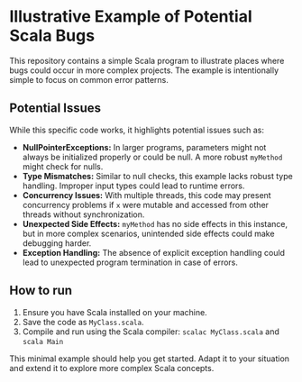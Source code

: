 # Illustrative Example of Potential Scala Bugs

This repository contains a simple Scala program to illustrate places where bugs could occur in more complex projects.  The example is intentionally simple to focus on common error patterns.

## Potential Issues

While this specific code works, it highlights potential issues such as:

* **NullPointerExceptions:**  In larger programs, parameters might not always be initialized properly or could be null. A more robust `myMethod` might check for nulls. 
* **Type Mismatches:**  Similar to null checks, this example lacks robust type handling.  Improper input types could lead to runtime errors. 
* **Concurrency Issues:**  With multiple threads, this code may present concurrency problems if  `x` were mutable and accessed from other threads without synchronization. 
* **Unexpected Side Effects:**  `myMethod` has no side effects in this instance, but in more complex scenarios, unintended side effects could make debugging harder. 
* **Exception Handling:** The absence of explicit exception handling could lead to unexpected program termination in case of errors.

## How to run

1. Ensure you have Scala installed on your machine.
2. Save the code as `MyClass.scala`.
3. Compile and run using the Scala compiler: `scalac MyClass.scala` and `scala Main`

This minimal example should help you get started.  Adapt it to your situation and extend it to explore more complex Scala concepts.